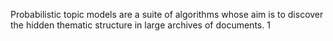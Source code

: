 Probabilistic topic models are a suite of algorithms whose aim is to discover the
hidden thematic structure in large archives of documents. 1

